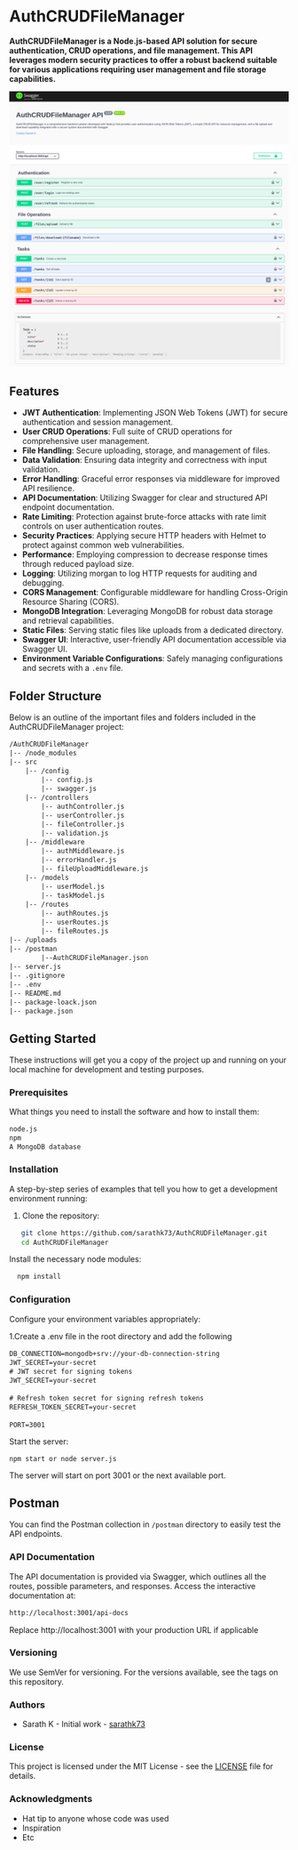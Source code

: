 # AuthCRUDFileManager
<b>AuthCRUDFileManager is a Node.js-based API solution for secure authentication, CRUD operations, and file management. This API leverages modern security practices to offer a robust backend suitable for various applications requiring user management and file storage capabilities.</b>

![Swagger UI](/images/task2_1.png)
![Swagger UI](/images/task2_2.png)

## Features

- **JWT Authentication**: Implementing JSON Web Tokens (JWT) for secure authentication and session management.
- **User CRUD Operations**: Full suite of CRUD operations for comprehensive user management.
- **File Handling**: Secure uploading, storage, and management of files.
- **Data Validation**: Ensuring data integrity and correctness with input validation.
- **Error Handling**: Graceful error responses via middleware for improved API resilience.
- **API Documentation**: Utilizing Swagger for clear and structured API endpoint documentation.
- **Rate Limiting**: Protection against brute-force attacks with rate limit controls on user authentication routes.
- **Security Practices**: Applying secure HTTP headers with Helmet to protect against common web vulnerabilities.
- **Performance**: Employing compression to decrease response times through reduced payload size.
- **Logging**: Utilizing morgan to log HTTP requests for auditing and debugging.
- **CORS Management**: Configurable middleware for handling Cross-Origin Resource Sharing (CORS).
- **MongoDB Integration**: Leveraging MongoDB for robust data storage and retrieval capabilities.
- **Static Files**: Serving static files like uploads from a dedicated directory.
- **Swagger UI**: Interactive, user-friendly API documentation accessible via Swagger UI.
- **Environment Variable Configurations**: Safely managing configurations and secrets with a `.env` file.

## Folder Structure

Below is an outline of the important files and folders included in the AuthCRUDFileManager project:
```
/AuthCRUDFileManager
|-- /node_modules
|-- src
    |-- /config
        |-- config.js
        |-- swagger.js
    |-- /controllers
        |-- authController.js
        |-- userController.js
        |-- fileController.js
        |-- validation.js
    |-- /middleware
        |-- authMiddleware.js
        |-- errorHandler.js
        |-- fileUploadMiddleware.js
    |-- /models
        |-- userModel.js
        |-- taskModel.js
    |-- /routes
        |-- authRoutes.js
        |-- userRoutes.js
        |-- fileRoutes.js
|-- /uploads
|-- /postman
        |--AuthCRUDFileManager.json
|-- server.js
|-- .gitignore
|-- .env
|-- README.md
|-- package-loack.json
|-- package.json

```

## Getting Started

These instructions will get you a copy of the project up and running on your local machine for development and testing purposes.

### Prerequisites

What things you need to install the software and how to install them:

```
node.js
npm
A MongoDB database
```
### Installation

A step-by-step series of examples that tell you how to get a development environment running:

1. Clone the repository:
```bash
   git clone https://github.com/sarathk73/AuthCRUDFileManager.git
   cd AuthCRUDFileManager


```
Install the necessary node modules:
 ```bash
   npm install
```


### Configuration

Configure your environment variables appropriately:

 1.Create a .env file in the root directory and add the following
```plain
DB_CONNECTION=mongodb+srv://your-db-connection-string
JWT_SECRET=your-secret
# JWT secret for signing tokens
JWT_SECRET=your-secret

# Refresh token secret for signing refresh tokens
REFRESH_TOKEN_SECRET=your-secret

PORT=3001
```
Start the server:
```
npm start or node server.js
```
The server will start on port 3001 or the next available port.

## Postman

You can find the Postman collection in `/postman` directory to easily test the API endpoints.


### API Documentation
The API documentation is provided via Swagger, which outlines all the routes, possible parameters, and responses. Access the interactive documentation at:
```bash
http://localhost:3001/api-docs
```
Replace http://localhost:3001 with your production URL if applicable

### Versioning
We use SemVer for versioning. For the versions available, see the tags on this repository.

### Authors

- Sarath K - Initial work - [sarathk73](https://github.com/sarathk73)

### License

This project is licensed under the MIT License - see the [LICENSE](LICENSE) file for details.
### Acknowledgments

<ul>
   <li>Hat tip to anyone whose code was used</li>
   <li>Inspiration</li>
   <li>Etc</li>
</ul>

